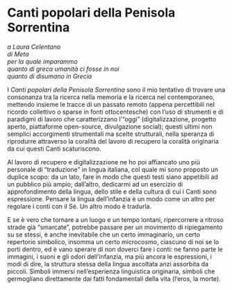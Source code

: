 # Canti popolari della Penisola Sorrentina

*a Laura Celentano  
di Meta  
per la quale imparammo  
quanto di greca umanità ci fosse in noi  
quanto di disumano in Grecia*

I *Canti popolari della Penisola Sorrentina* sono il mio tentativo di trovare una consonanza tra la ricerca nella memoria e la ricerca nel contemporaneo, mettendo insieme le tracce di un passato remoto (appena percettibili nel ricordo collettivo o sparse in fonti ottocentesche) con l’uso di strumenti e di paradigmi di lavoro che caratterizzano l’“oggi” (digitalizzazione, progetto aperto, piattaforme open-source, divulgazione social); questi ultimi non semplici accorgimenti strumentali ma scelte strutturali, nella speranza di riprodurre attraverso la coralità del lavoro di recupero la coralità originaria da cui questi Canti scaturiscono.

Al lavoro di recupero e digitalizzazione ne ho poi affiancato uno più personale di “traduzione” in lingua italiana, col quale mi sono proposto un duplice scopo: da un lato, fare in modo che questi testi siano appetibili ad un pubblico più ampio; dall’altro, dedicarmi ad un esercizio di approfondimento della lingua, dello stile e della cultura di cui i Canti sono espressione. Pensare la lingua dell’infanzia è un modo come un altro per regolare i conti con il Sé. Un altro modo è tradurla.

E se è vero che tornare a un luogo e un tempo lontani, ripercorrere a ritroso strade già “smarcate”, potrebbe passare per un movimento di ripiegamento su se stessi, è anche inevitabile che un certo immaginario, un certo repertorio simbolico, insomma un certo microcosmo, ciascuno di noi se lo porti dentro, ed è vano sperare di non doverci fare i conti: ne fanno parte le immagini, i suoni e gli odori dell’infanzia, ma più ancora le espressioni, i modi di dire, la struttura stessa della lingua ascoltata anzi assorbita da piccoli. Simboli immersi nell’esperienza linguistica originaria, simboli che germogliano direttamente dai fatti fondamentali della vita (l’eros, la morte).
